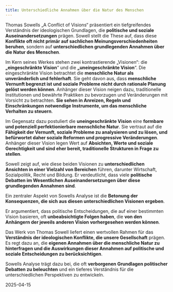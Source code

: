 ```yaml
---
title: Unterschiedliche Annahmen über die Natur des Menschen
---
```

Thomas Sowells „A Conflict of Visions“ präsentiert ein tiefgreifendes Verständnis der ideologischen Grundlagen, die **politische und soziale Auseinandersetzungen** prägen. Sowell stellt die These auf, dass diese **Konflikte oft nicht primär auf sachlichen Meinungsverschiedenheiten beruhen**, sondern auf **unterschiedlichen grundlegenden Annahmen über die Natur des Menschen**.

Im Kern seines Werkes stehen zwei kontrastierende „Visionen“: die **„eingeschränkte Vision**“ und die **„uneingeschränkte Vision**“. Die eingeschränkte Vision betrachtet die **menschliche Natur als unveränderlich und fehlerhaft**. Sie geht davon aus, dass **menschliche Vernunft begrenzt ist und soziale Probleme nicht durch rationale Planung gelöst werden können**. Anhänger dieser Vision neigen dazu, traditionelle Institutionen und bewährte Praktiken zu bevorzugen und Veränderungen mit Vorsicht zu betrachten. **Sie sehen in Anreizen, Regeln und Einschränkungen notwendige Instrumente, um das menschliche Verhalten zu steuern**.

Im Gegensatz dazu postuliert die **uneingeschränkte Vision** eine **formbare und potenziell perfektionierbare menschliche Natur**. Sie vertraut auf die **Fähigkeit der Vernunft, soziale Probleme zu analysieren und zu lösen, und befürwortet daher soziale Reformen und progressive Veränderungen**. Anhänger dieser Vision legen Wert auf **Absichten, Werte und soziale Gerechtigkeit und sind eher bereit, traditionelle Strukturen in Frage zu stellen**.

Sowell zeigt auf, wie diese beiden Visionen zu **unterschiedlichen Ansichten in einer Vielzahl von Bereichen** führen, darunter Wirtschaft, Sozialpolitik, Recht und Bildung. Er verdeutlicht, dass viele **politische Debatten im Wesentlichen Auseinandersetzungen über diese grundlegenden Annahmen sind**.

Ein zentraler Aspekt von Sowells Analyse ist die **Betonung der Konsequenzen, die sich aus diesen unterschiedlichen Visionen ergeben**. 

Er argumentiert, dass politische Entscheidungen, die auf einer bestimmten Vision basieren, oft **unbeabsichtigte Folgen haben**, die **von den Anhängern der jeweils anderen Vision vorhergesehen werden können**.

Das Werk von Thomas Sowell liefert einen wertvollen Rahmen für das **Verständnis der ideologischen Konflikte, die unsere Gesellschaft** prägen. Es regt dazu an, die **eigenen Annahmen über die menschliche Natur zu hinterfragen und die Auswirkungen dieser Annahmen auf politische und soziale Entscheidungen zu berücksichtigen**. 

Sowells Analyse trägt dazu bei, die oft **verborgenen Grundlagen politischer Debatten zu beleuchten** und ein tieferes Verständnis für die unterschiedlichen Perspektiven zu entwickeln.

2025-04-15